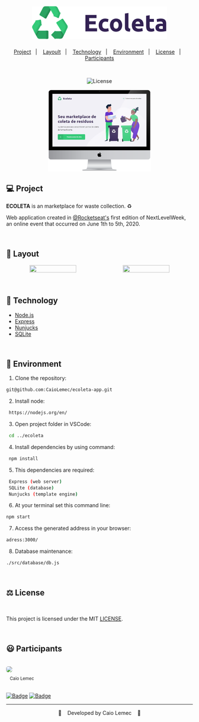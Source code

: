<h1 align="center">
    <img alt="logo" title="Ecoleta" src="./public/assets/icones/logo.svg" />
</h1>

<p align="center">
  <a href="#-Project">Project</a>&nbsp;&nbsp;&nbsp;|&nbsp;&nbsp;&nbsp;
  <a href="#-Layout">Layoult</a>&nbsp;&nbsp;&nbsp;|&nbsp;&nbsp;&nbsp;
  <a href="#-Technology">Technology</a>&nbsp;&nbsp;&nbsp;|&nbsp;&nbsp;&nbsp;
  <a href="#-Environment">Environment</a>&nbsp;&nbsp;&nbsp;|&nbsp;&nbsp;&nbsp;
  <a href="#%EF%B8%8F-license">License</a>&nbsp;&nbsp;&nbsp;|&nbsp;&nbsp;&nbsp;
  <a href="#-Participants">Participants</a>
</p>
<br>

<p align="center">
  <img  src="https://img.shields.io/static/v1?label=license&message=MIT&color=red&labelColor=white" alt="License">
</p>

<p align="center">
 <img alt="mockup" src="./public/assets/mockup.png" width="55%">
</p>

## 💻 Project

<strong>ECOLETA</strong> is an marketplace for waste collection. ♻️ 

Web application created in [@Rocketseat's](https://github.com/Rocketseat) first edition of NextLevelWeek, an online event that occurred on June 1th to 5th, 2020.

<br>

## 🎨 Layout
<p align="center">
<img src="./public/assets/creating.gif" width="50%" height="50%" /><img src="./public/assets/checking.gif" width="50%" height="50%" />
</p>

<br>

## 🔨 Technology

- [Node.js](https://nodejs.org/en/)
- [Express](https://expressjs.com)
- [Nunjucks](https://mozilla.github.io/nunjucks/)
- [SQLite](https://github.com/mapbox/node-sqlite3)

<br>

## 📝 Environment

1. Clone the repository: 
```bash 
git@github.com:CaioLemec/ecoleta-app.git
```
2. Install node: 
```bash
 https://nodejs.org/en/
 ```
3. Open project folder in VSCode:
```bash
 cd ../ecoleta
 ```
4. Install dependencies by using command:
```bash
 npm install
 ```
5. This dependencies are required:
```bash
 Express (web server)
 SQLite (database)
 Nunjucks (template engine)
 ```
6. At your terminal set this command line:
```bash
npm start
```
7. Access the generated address in your browser:
```bash
adress:3000/
```
8.  Database maintenance:
```bash
./src/database/db.js 
```

<br>

## ⚖️ License

<br>

This project is licensed under the MIT [LICENSE](LICENSE.md).

<br>

## 😃 Participants
<br>
<img style="border-radius: 30%;" src="https://avatars3.githubusercontent.com/u/59886891?s=460&v=4" width="75px;"/>
<br>
<sub>&nbsp;&nbsp;&nbsp;Caio Lemec</sub>

<br>
<br>

[![Badge](https://img.shields.io/static/v1?label=&message=caiolemec@gmail.com&color=critical&style=flat-square&logo=Microsoft-Outlook&logoColor=white&link=mailto:caiolemec@gmail.com)](caiolemec@gmail.com) [![Badge](https://img.shields.io/static/v1?label=&message=CaioLemec&color=critical&style=flat-square&logo=Linkedin&logoColor=white&link=https://br.linkedin.com/in/caio-lemec)](https://br.linkedin.com/in/caio-lemec/) 


<hr>

<p align="center">💽&nbsp;&nbsp;&nbsp;   Developed by Caio Lemec  &nbsp;&nbsp;&nbsp;💽</p>

